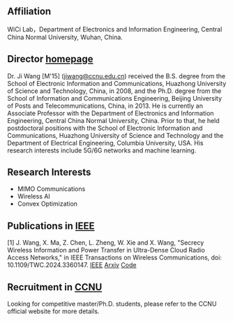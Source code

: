 ## Affiliation

WiCi Lab，Department of Electronics and Information Engineering, Central China Normal University, Wuhan, China.

           
## Director    [homepage](https://phy.ccnu.edu.cn/info/1063/4380.htm)  

Dr. Ji Wang [M'15] (jiwang@ccnu.edu.cn) received the B.S. degree from the School of Electronic Information and Communications, Huazhong University of Science and Technology, China, in 2008, and the Ph.D. degree from the School of Information and Communications Engineering, Beijing University of Posts and Telecommunications, China, in 2013. He is currently an Associate Professor with the Department of Electronics and Information Engineering, Central China Normal University, China. Prior to that, he held postdoctoral positions with the School of Electronic Information and Communications, Huazhong University of Science and Technology and the Department of Electrical Engineering, Columbia University, USA. His research interests include 5G/6G networks and machine learning.

## Research Interests

* MIMO Communications
* Wireless AI
* Convex Optimization

## Publications in [IEEE](https://phy.ccnu.edu.cn/https://ieeexplore.ieee.org/author/37086292692)  
[1] J. Wang, X. Ma, Z. Chen, L. Zheng, W. Xie and X. Wang, "Secrecy Wireless Information and Power Transfer in Ultra-Dense Cloud Radio Access Networks," in IEEE Transactions on Wireless Communications, doi: 10.1109/TWC.2024.3360147. [IEEE](https://ieeexplore.ieee.org/document/10423598)   [Arxiv](https://phy.ccnu.edu.cn/https://ieeexplore.ieee.org/author/37086292692)   [Code](https://phy.ccnu.edu.cn/https://ieeexplore.ieee.org/author/37086292692)
            
## Recruitment in [CCNU](https://phy.ccnu.edu.cn)  

Looking for competitive master/Ph.D. students, please refer to the CCNU official website for more details.
